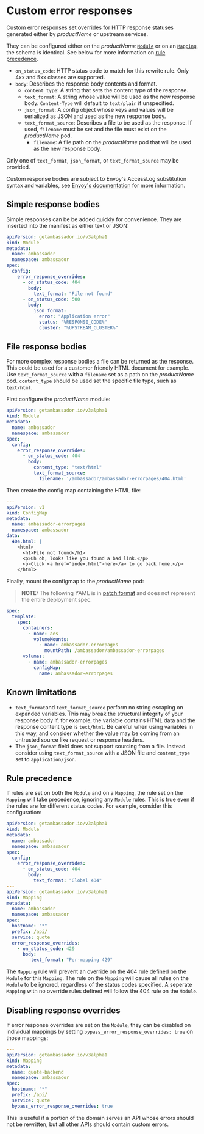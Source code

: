 # Custom error responses

Custom error responses set overrides for HTTP response statuses generated either
by $productName$ or upstream services.

They can be configured either on the $productName$
[`Module`](../ambassador)
or on an [`Mapping`](../../using/intro-mappings/), the schema is identical. See
below for more information on [rule precedence](#rule-precedence).

- `on_status_code`: HTTP status code to match for this rewrite
  rule. Only 4xx and 5xx classes are supported.
- `body`: Describes the response body contents and format.
  + `content_type`: A string that sets the content type of the
    response.
  + `text_format`: A string whose value will be used as the new
    response body. `Content-Type` will default to `text/plain` if
    unspecified.
  + `json_format`: A config object whose keys and values will be
    serialized as JSON and used as the new response body.
  + `text_format_source`: Describes a file to be used as the
    response. If used, `filename` must be set and the file must exist
    on the $productName$ pod.
    * `filename`: A file path on the $productName$ pod that will be used
      as the new response body.

Only one of `text_format`, `json_format`, or `text_format_source` may be provided.

Custom response bodies are subject to Envoy's AccessLog substitution syntax
and variables, see [Envoy's documentation](https://www.envoyproxy.io/docs/envoy/latest/configuration/observability/access_log/usage#config-access-log-format-strings) for more information.

## Simple response bodies

Simple responses can be be added quickly for convenience. They are inserted into
the manifest as either text or JSON:

```yaml
apiVersion: getambassador.io/v3alpha1
kind: Module
metadata:
  name: ambassador
  namespace: ambassador
spec:
  config:
    error_response_overrides:
      - on_status_code: 404
        body:
          text_format: "File not found"
      - on_status_code: 500
        body:
          json_format:
            error: "Application error"
            status: "%RESPONSE_CODE%"
            cluster: "%UPSTREAM_CLUSTER%"
```
## File response bodies

For more complex response bodies a file can be returned as the response.
This could be used for a customer friendly HTML document for example.  Use
`text_format_source` with a `filename` set as a path on the $productName$ pod.
`content_type` should be used set the specific file type, such as `text/html`.

First configure the $productName$ module:

```yaml
apiVersion: getambassador.io/v3alpha1
kind: Module
metadata:
  name: ambassador
  namespace: ambassador
spec:
  config:
    error_response_overrides:
      - on_status_code: 404
        body:
          content_type: "text/html"
          text_format_source:
            filename: '/ambassador/ambassador-errorpages/404.html'
```

Then create the config map containing the HTML file:

```yaml
---
apiVersion: v1
kind: ConfigMap
metadata:
  name: ambassador-errorpages
  namespace: ambassador
data:
  404.html: |
    <html>
      <h1>File not found</h1>
      <p>Uh oh, looks like you found a bad link.</p>
      <p>Click <a href="index.html">here</a> to go back home.</p>
    </html>
```

Finally, mount the configmap to the $productName$ pod:

> **NOTE:** The following YAML is in [patch format](https://kubernetes.io/docs/tasks/manage-kubernetes-objects/update-api-object-kubectl-patch/)
and does not represent the entire deployment spec.

```yaml
spec:
  template:
    spec:
      containers:
        - name: aes
          volumeMounts:
            - name: ambassador-errorpages
              mountPath: /ambassador/ambassador-errorpages
      volumes:
        - name: ambassador-errorpages
          configMap:
            name: ambassador-errorpages
```

## Known limitations

- `text_format`and `text_format_source` perform no string
escaping on expanded variables. This may break the structural integrity of your
response body if, for example, the variable contains HTML data and the response
content type is `text/html`. Be careful when using variables in this way, and
consider whether the value may be coming from an untrusted source like request
or response headers.
- The `json_format` field does not support sourcing from a file. Instead
consider using `text_format_source` with a JSON file and `content_type` set to
`application/json`.

## Rule precedence

If rules are set on both the `Module` and on a `Mapping`, the rule set on
the `Mapping` will take precedence, ignoring any `Module` rules. This is true
even if the rules are for different status codes. For example, consider this
configuration:

```yaml
apiVersion: getambassador.io/v3alpha1
kind: Module
metadata:
  name: ambassador
  namespace: ambassador
spec:
  config:
    error_response_overrides:
      - on_status_code: 404
        body:
          text_format: "Global 404"
---
apiVersion: getambassador.io/v3alpha1
kind: Mapping
metadata:
  name: ambassador
  namespace: ambassador
spec:
  hostname: "*"
  prefix: /api/
  service: quote
  error_response_overrides:
    - on_status_code: 429
      body:
         text_format: "Per-mapping 429"
```
The `Mapping` rule will prevent an override on the 404 rule defined on the
`Module` for this `Mapping`. The rule on the `Mapping` will cause all rules on
the `Module` to be ignored, regardless of the status codes specified. A seperate
`Mapping` with no override rules defined will follow the 404 rule on the `Module`.

## Disabling response overrides

If error response overrides are set on the `Module`, they can be disabled on
individual mappings by setting
`bypass_error_response_overrides: true` on those mappings:

```yaml
---
apiVersion: getambassador.io/v3alpha1
kind: Mapping
metadata:
  name: quote-backend
  namespace: ambassador
spec:
  hostname: "*"
  prefix: /api/
  service: quote
  bypass_error_response_overrides: true
```

This is useful if a portion of the domain serves an API whose errors should not
be rewritten, but all other APIs should contain custom errors.
